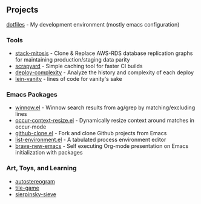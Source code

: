 <!--
**dgtized/dgtized** is a ✨ _special_ ✨ repository because its `README.md` (this file) appears on your GitHub profile.

Here are some ideas to get you started:

- 🔭 I’m currently working on ...
- 🌱 I’m currently learning ...
- 👯 I’m looking to collaborate on ...
- 🤔 I’m looking for help with ...
- 💬 Ask me about ...
- 📫 How to reach me: ...
- 😄 Pronouns: ...
- ⚡ Fun fact: ...
-->

## Projects

[dotfiles](https://github.com/dgtized/dotfiles) - My development environment (mostly emacs configuration)

### Tools

 * [stack-mitosis](https://github.com/dgtized/stack-mitosis) - Clone & Replace AWS-RDS database replication graphs for maintaining production/staging data parity
 * [scrapyard](https://github.com/dgtized/scrapyard) - Simple caching tool for faster CI builds
 * [deploy-complexity](https://github.com/dgtized/deploy-complexity) - Analyze the history and complexity of each deploy
 * [lein-vanity](https://github.com/dgtized/lein-vanity) - lines of code for vanity's sake
 
### Emacs Packages

 * [winnow.el](https://github.com/dgtized/winnow.el) - Winnow search results from ag/grep by matching/excluding lines
 * [occur-context-resize.el](https://github.com/dgtized/occur-context-resize.el) - Dynamically resize context around matches in occur-mode
 * [github-clone.el](https://github.com/dgtized/github-clone.el) - Fork and clone Github projects from Emacs
 * [list-environment.el](https://github.com/dgtized/list-environment.el) - A tabulated process environment editor
 * [brave-new-emacs](https://github.com/dgtized/brave-new-emacs) - Self executing Org-mode presentation on Emacs initialization with packages
 
### Art, Toys, and Learning

 * [autostereogram](https://github.com/dgtized/autostereogram)
 * [tile-game](https://github.com/dgtized/tile-game)
 * [sierpinsky-sieve](https://github.com/dgtized/sierpinski-sieve)
